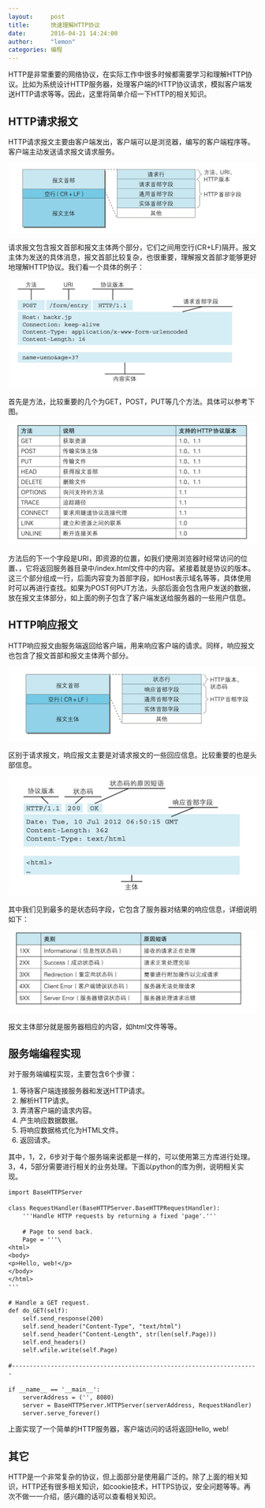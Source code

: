 ```yaml
---
layout:     post
title:      快速理解HTTP协议
date:       2016-04-21 14:24:00
author:     "lemon"
categories: 编程
---
```


HTTP是非常重要的网络协议，在实际工作中很多时候都需要学习和理解HTTP协议。比如为系统设计HTTP服务器，处理客户端的HTTP协议请求，模拟客户端发送HTTP请求等等。因此，这里将简单介绍一下HTTP的相关知识。

## HTTP请求报文

HTTP请求报文主要由客户端发出，客户端可以是浏览器，编写的客户端程序等。客户端主动发送请求报文请求服务。

![request](/images/HTTP/1.png)

请求报文包含报文首部和报文主体两个部分，它们之间用空行(CR+LF)隔开。报文主体为发送的具体消息，报文首部比较复杂，也很重要，理解报文首部才能够更好地理解HTTP协议。我们看一个具体的例子：

![request-example](/images/HTTP/2.png)

首先是方法，比较重要的几个为GET，POST，PUT等几个方法。具体可以参考下图。

![command](/images/HTTP/3.png)

方法后的下一个字段是URI，即资源的位置，如我们使用浏览器时经常访问的位置、，它将返回服务器目录中/index.html文件中的内容。紧接着就是协议的版本。这三个部分组成一行，后面内容变为首部字段，如Host表示域名等等，具体使用时可以再进行查找。如果为POST何PUT方法，头部后面会包含用户发送的数据，放在报文主体部分，如上面的例子包含了客户端发送给服务器的一些用户信息。

## HTTP响应报文

HTTP响应报文由服务端返回给客户端，用来响应客户端的请求。同样，响应报文也包含了报文首部和报文主体两个部分。

![response](/images/HTTP/4.png)

区别于请求报文，响应报文主要是对请求报文的一些回应信息。比较重要的也是头部信息。

![response-example](/images/HTTP/5.png)

其中我们见到最多的是状态码字段，它包含了服务器对结果的响应信息，详细说明如下：

![statuscode](/images/HTTP/6.png)

报文主体部分就是服务器相应的内容，如html文件等等。

## 服务端编程实现

对于服务端编程实现，主要包含6个步骤：

1. 等待客户端连接服务器和发送HTTP请求。
2. 解析HTTP请求。
3. 弄清客户端的请求内容。
4. 产生响应数据数据。
5. 将响应数据格式化为HTML文件。
6. 返回请求。

其中，1，2，6步对于每个服务端来说都是一样的，可以使用第三方库进行处理。3，4，5部分需要进行相关的业务处理。下面以python的库为例，说明相关实现。

    import BaseHTTPServer

    class RequestHandler(BaseHTTPServer.BaseHTTPRequestHandler):
        '''Handle HTTP requests by returning a fixed 'page'.'''

        # Page to send back.
        Page = '''\
    <html>
    <body>
    <p>Hello, web!</p>
    </body>
    </html>
    '''

    # Handle a GET request.
    def do_GET(self):
        self.send_response(200)
        self.send_header("Content-Type", "text/html")
        self.send_header("Content-Length", str(len(self.Page)))
        self.end_headers()
        self.wfile.write(self.Page)

    #----------------------------------------------------------------------

    if __name__ == '__main__':
        serverAddress = ('', 8080)
        server = BaseHTTPServer.HTTPServer(serverAddress, RequestHandler)
        server.serve_forever()

上面实现了一个简单的HTTP服务器，客户端访问的话将返回Hello, web!

## 其它

HTTP是一个非常复杂的协议，但上面部分是使用最广泛的。除了上面的相关知识，HTTP还有很多相关知识，如cookie技术，HTTPS协议，安全问题等等。再次不做一一介绍，感兴趣的话可以查看相关知识。